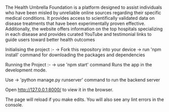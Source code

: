 The Health Umbrella Foundation is a platform designed to assist individuals who have been misled by unreliable online sources regarding their specific medical conditions. It provides access to scientifically validated data on disease treatments that have been experimentally proven effective. Additionally, the website offers information on the top hospitals specializing in each disease and provides curated YouTube and testimonial links to guide users toward better health outcomes

Initialising the project :- -> Fork this repository into your device -> run 'npm install' command for downloading the packages and dependencies

Running the Project :- -> use 'npm start' command Runs the app in the development mode. 

Use -> 'python manage.py runserver' command to run the backend server

Open http://127.0.0.1:8000/ to view it in the browser.

The page will reload if you make edits. You will also see any lint errors in the console.
